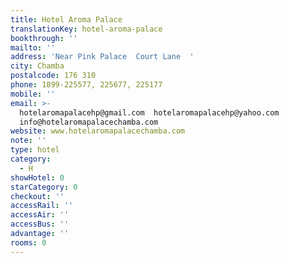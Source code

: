 ```yaml
---
title: Hotel Aroma Palace
translationKey: hotel-aroma-palace
bookthrough: ''
mailto: ''
address: 'Near Pink Palace  Court Lane  '
city: Chamba
postalcode: 176 310
phone: 1899-225577, 225677, 225177
mobile: ''
email: >-
  hotelaromapalacehp@gmail.com  hotelaromapalacehp@yahoo.com 
  info@hotelaromapalacechamba.com
website: www.hotelaromapalacechamba.com
note: ''
type: hotel
category:
  - H
showHotel: 0
starCategory: 0
checkout: ''
accessRail: ''
accessAir: ''
accessBus: ''
advantage: ''
rooms: 0
---
```

